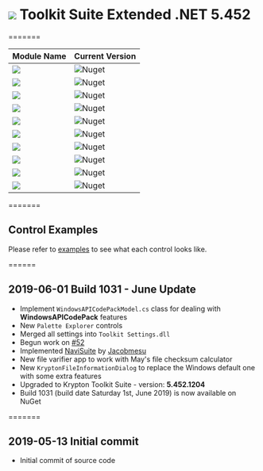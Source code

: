 # <img src="https://raw.githubusercontent.com/Wagnerp/Krypton-Toolkit-Suite-Extended-NET-5.452/master/Assets/PNG/64%20x%2064/KR%2064%20%20x%2064%20Orange.png" /> Toolkit Suite Extended .NET 5.452

=======

| Module Name | Current Version |
|---|---|
| <img src="https://img.shields.io/badge/Module-Core-orange.svg" /> | ![Nuget](https://img.shields.io/nuget/v/KryptonExtendedToolkit5452CoreModule) | 
| <img src="https://img.shields.io/badge/Module-Colour Controls-orange.svg" /> | ![Nuget](https://img.shields.io/nuget/v/KryptonExtendedToolkit5452ExtendedColourControlsModule) | 
| <img src="https://img.shields.io/badge/Module-Dialogs-orange.svg" /> | ![Nuget](https://img.shields.io/nuget/v/KryptonExtendedToolkit5452ExtendedDialogsModule) |
| <img src="https://img.shields.io/badge/Module-Menu & Toolbar Items-orange.svg" /> | ![Nuget](https://img.shields.io/nuget/v/KryptonExtendedToolkit5452ExtendedMenuAndToolbarItemsModule) 
| <img src="https://img.shields.io/badge/Module-Extended Standard Controls-orange" /> | ![Nuget](https://img.shields.io/nuget/v/KryptonExtendedToolkit5452ExtendedStandardControlsModule) |
| <img src="https://img.shields.io/badge/Module-Floating Menu & Toolbars-orange.svg" /> | ![Nuget](https://img.shields.io/nuget/v/KryptonExtendedToolkit5452FloatingMenuAndToolbarsModule) | 
| <img src="https://img.shields.io/badge/Module-IO Components-orange.svg" /> | ![Nuget](https://img.shields.io/nuget/v/KryptonExtendedToolkit5452IOComponentsModule) 
| <img src="https://img.shields.io/badge/Module-Krypton Outlook Grid-orange.svg" /> | ![Nuget](https://img.shields.io/nuget/v/KryptonExtendedToolkit5452KryptonOutlookGridModule) |
| <img src="https://img.shields.io/badge/Module-Navi Suite-orange.svg" /> | ![Nuget](https://img.shields.io/nuget/v/KryptonExtendedToolkit5452NaviSuiteModule) | 
| <img src="https://img.shields.io/badge/Module-Task Dialogs-orange.svg" /> | ![Nuget](https://img.shields.io/nuget/v/KryptonExtendedToolkit5452TaskDialogsModule) | 

=======

## Control Examples

Please refer to [examples](https://github.com/Wagnerp/Krypton-Toolkit-Suite-Extended-NET-5.450/blob/master/Examples.md) to see what each control looks like.

======

## 2019-06-01 Build 1031 - June Update
* Implement `WindowsAPICodePackModel.cs` class for dealing with **WindowsAPICodePack** features 
* New `Palette Explorer` controls
* Merged all settings into `Toolkit Settings.dll`
* Begun work on [#52](https://github.com/Wagnerp/Krypton-Toolkit-Suite-Extended-NET-5.452/issues/52)
* Implemented [NaviSuite](https://github.com/jacobmesu/Guifreaks-Navisuite) by [Jacobmesu](https://github.com/jacobmesu)
* New file varifier app to work with May's file checksum calculator
* New `KryptonFileInformationDialog` to replace the Windows default one with some extra features
* Upgraded to Krypton Toolkit Suite - version: **5.452.1204**
* Build 1031 (build date Saturday 1st, June 2019) is now available on NuGet

=======

## 2019-05-13 Initial commit
* Initial commit of source code
